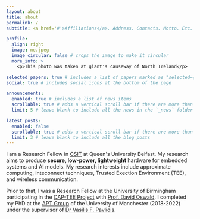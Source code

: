 ```yaml
---
layout: about
title: about
permalink: /
subtitle: <a href='#'>Affiliations</a>. Address. Contacts. Motto. Etc.

profile:
  align: right
  image: me.jpeg
  image_circular: false # crops the image to make it circular
  more_info: >
    <p>This photo was taken at giant's causeway of North Ireland</p>

selected_papers: true # includes a list of papers marked as "selected={true}"
social: true # includes social icons at the bottom of the page

announcements:
  enabled: true # includes a list of news items
  scrollable: true # adds a vertical scroll bar if there are more than 3 news items
  limit: 5 # leave blank to include all the news in the `_news` folder

latest_posts:
  enabled: false
  scrollable: true # adds a vertical scroll bar if there are more than 3 new posts items
  limit: 3 # leave blank to include all the blog posts
---
```


I am a Research Fellow in [CSIT](https://www.qub.ac.uk/research-centres/csit/) at Queen's University Belfast. My research aims to produce **secure, low-power, lightweight** hardware for embedded systems and AI models. My research interests include approximate computing, inteconnect techniques, Trusted Exection Environment (TEE), and wireless communication. 

Prior to that, I was a Research Fellow at the University of Birmingham participating in the [CAP-TEE Project](https://cap-tee.org/) with [Prof. David Oswald](https://www.birmingham.ac.uk/staff/profiles/computer-science/academic-staff/oswald-david). I completed my PhD at the [APT Group](https://www.cs.manchester.ac.uk/research/expertise/advanced-processor-technologies/) of the University of Manchester (2018-2022) under the supervisor of [Dr Vasilis F. Pavlidis](https://scholar.google.com/citations?user=-hDlKqwAAAAJ&hl=zh-CN).  

